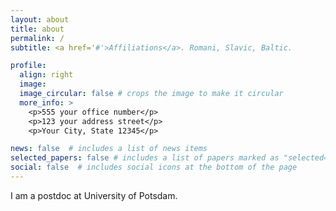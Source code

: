 ```yaml
---
layout: about
title: about
permalink: /
subtitle: <a href='#'>Affiliations</a>. Romani, Slavic, Baltic.

profile:
  align: right
  image: 
  image_circular: false # crops the image to make it circular
  more_info: >
    <p>555 your office number</p>
    <p>123 your address street</p>
    <p>Your City, State 12345</p>

news: false  # includes a list of news items
selected_papers: false # includes a list of papers marked as "selected={true}"
social: false  # includes social icons at the bottom of the page
---
```


I am a postdoc at University of Potsdam.